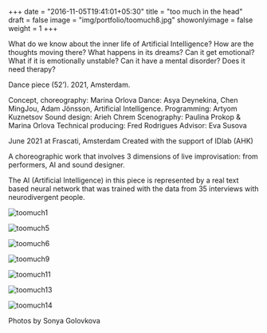 +++
date = "2016-11-05T19:41:01+05:30"
title = "too much in the head"
draft = false
image = "img/portfolio/toomuch8.jpg"
showonlyimage = false
weight = 1
+++

What do we know about the inner life of Artificial Intelligence?
How are the thoughts moving there?
What happens in its dreams?
Can it get emotional?
What if it is emotionally unstable?
Can it have a mental disorder?
Does it need therapy?

Dance piece (52’).
2021, Amsterdam.

<!--more-->

Concept, choreography: Marina Orlova
Dance: Asya Deynekina, Chen MingJou, Adam Jönsson, Artificial Intelligence.
Programming: Artyom Kuznetsov
Sound design: Arieh Chrem
Scenography: Paulina Prokop & Marina Orlova
Technical producing: Fred Rodrigues
Advisor: Eva Susova

June 2021 at Frascati, Amsterdam
Created with the support of IDlab (AHK)

A choreographic work that involves 3 dimensions of live improvisation: from performers, AI and sound designer.

The AI (Artificial Intelligence) in this piece is represented by a real text based neural network that was trained with the data from 35 interviews with neurodivergent people.


![toomuch1][1]

![toomuch5][2]

![toomuch6][3]

![toomuch9][4]

![toomuch11][5]

![toomuch13][6]

![toomuch14][7]

Photos by Sonya Golovkova


[1]: /img/portfolio/toomuch1.jpg
[2]: /img/portfolio/toomuch5.jpg
[3]: /img/portfolio/toomuch6.jpg
[4]: /img/portfolio/toomuch9.jpg
[5]: /img/portfolio/toomuch11.jpg
[6]: /img/portfolio/toomuch13.jpg
[7]: /img/portfolio/toomuch14.jpg
